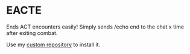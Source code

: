 # EACTE

Ends ACT encounters easily!  Simply sends /echo end to the chat x time after exiting combat.

Use my [custom repository](https://raw.githubusercontent.com/irisdotsh/DalamudPlugins/refs/heads/main/pluginmaster.json) to install it.

